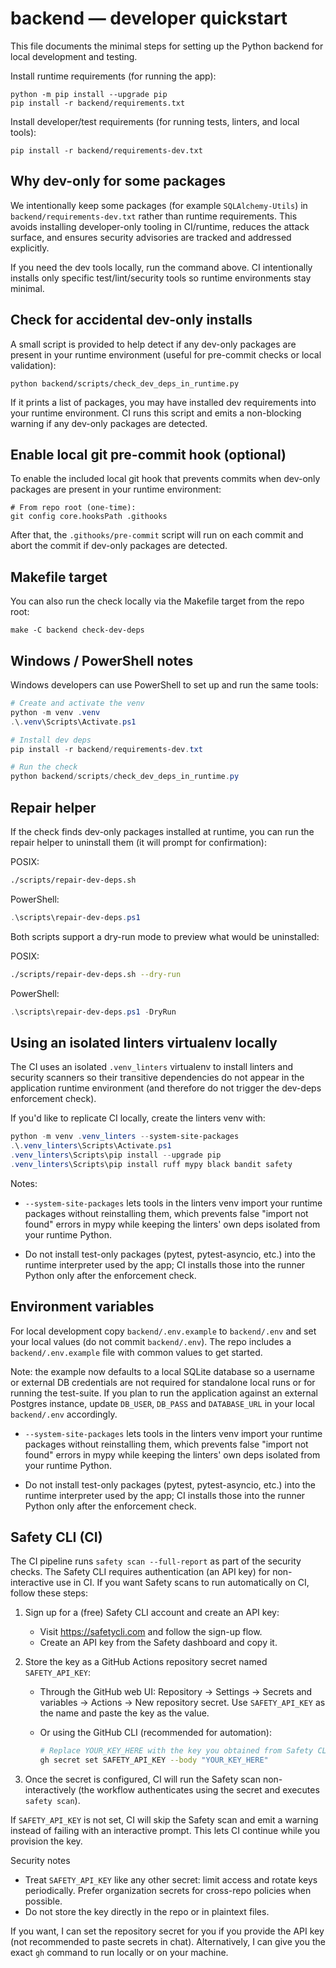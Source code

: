 # backend — developer quickstart

This file documents the minimal steps for setting up the Python backend for
local development and testing.

Install runtime requirements (for running the app):

```pwsh
python -m pip install --upgrade pip
pip install -r backend/requirements.txt
```

Install developer/test requirements (for running tests, linters, and local
tools):

```pwsh
pip install -r backend/requirements-dev.txt
```

## Why dev-only for some packages
We intentionally keep some packages (for example `SQLAlchemy-Utils`) in
`backend/requirements-dev.txt` rather than runtime requirements. This avoids
installing developer-only tooling in CI/runtime, reduces the attack surface,
and ensures security advisories are tracked and addressed explicitly.

If you need the dev tools locally, run the command above. CI intentionally
installs only specific test/lint/security tools so runtime environments stay
minimal.

## Check for accidental dev-only installs
A small script is provided to help detect if any dev-only packages are
present in your runtime environment (useful for pre-commit checks or local
validation):

```pwsh
python backend/scripts/check_dev_deps_in_runtime.py
```

If it prints a list of packages, you may have installed dev requirements into
your runtime environment. CI runs this script and emits a non-blocking warning
if any dev-only packages are detected.

## Enable local git pre-commit hook (optional)
To enable the included local git hook that prevents commits when dev-only
packages are present in your runtime environment:

```pwsh
# From repo root (one-time):
git config core.hooksPath .githooks
```

After that, the `.githooks/pre-commit` script will run on each commit and abort
the commit if dev-only packages are detected.

## Makefile target
You can also run the check locally via the Makefile target from the repo root:

```pwsh
make -C backend check-dev-deps
```

## Windows / PowerShell notes
Windows developers can use PowerShell to set up and run the same tools:

```powershell
# Create and activate the venv
python -m venv .venv
.\.venv\Scripts\Activate.ps1

# Install dev deps
pip install -r backend/requirements-dev.txt

# Run the check
python backend/scripts/check_dev_deps_in_runtime.py
```

## Repair helper
If the check finds dev-only packages installed at runtime, you can run the
repair helper to uninstall them (it will prompt for confirmation):

POSIX:
```bash
./scripts/repair-dev-deps.sh
```

PowerShell:
```powershell
.\scripts\repair-dev-deps.ps1
```

Both scripts support a dry-run mode to preview what would be uninstalled:

POSIX:
```bash
./scripts/repair-dev-deps.sh --dry-run
```

PowerShell:
```powershell
.\scripts\repair-dev-deps.ps1 -DryRun
```

## Using an isolated linters virtualenv locally

The CI uses an isolated `.venv_linters` virtualenv to install linters and
security scanners so their transitive dependencies do not appear in the
application runtime environment (and therefore do not trigger the dev-deps
enforcement check).

If you'd like to replicate CI locally, create the linters venv with:

```powershell
python -m venv .venv_linters --system-site-packages
.\.venv_linters\Scripts\Activate.ps1
.venv_linters\Scripts\pip install --upgrade pip
.venv_linters\Scripts\pip install ruff mypy black bandit safety
```


Notes:

- `--system-site-packages` lets tools in the linters venv import your
  runtime packages without reinstalling them, which prevents false
  "import not found" errors in mypy while keeping the linters' own deps
  isolated from your runtime Python.

- Do not install test-only packages (pytest, pytest-asyncio, etc.) into the
  runtime interpreter used by the app; CI installs those into the runner
  Python only after the enforcement check.

## Environment variables

For local development copy `backend/.env.example` to `backend/.env` and set
your local values (do not commit `backend/.env`). The repo includes a
`backend/.env.example` file with common values to get started.

Note: the example now defaults to a local SQLite database so a username
or external DB credentials are not required for standalone local runs or
for running the test-suite. If you plan to run the application against an
external Postgres instance, update `DB_USER`, `DB_PASS` and `DATABASE_URL`
in your local `backend/.env` accordingly.


- `--system-site-packages` lets tools in the linters venv import your
  runtime packages without reinstalling them, which prevents false
  "import not found" errors in mypy while keeping the linters' own deps
  isolated from your runtime Python.

- Do not install test-only packages (pytest, pytest-asyncio, etc.) into the
  runtime interpreter used by the app; CI installs those into the runner
  Python only after the enforcement check.

## Safety CLI (CI)

The CI pipeline runs `safety scan --full-report` as part of the security
checks. The Safety CLI requires authentication (an API key) for non-interactive
use in CI. If you want Safety scans to run automatically on CI, follow these
steps:

1. Sign up for a (free) Safety CLI account and create an API key:
   - Visit https://safetycli.com and follow the sign-up flow.
   - Create an API key from the Safety dashboard and copy it.

2. Store the key as a GitHub Actions repository secret named `SAFETY_API_KEY`:

   - Through the GitHub web UI: Repository → Settings → Secrets and variables
     → Actions → New repository secret. Use `SAFETY_API_KEY` as the name and
     paste the key as the value.

   - Or using the GitHub CLI (recommended for automation):

     ```bash
     # Replace YOUR_KEY_HERE with the key you obtained from Safety CLI
     gh secret set SAFETY_API_KEY --body "YOUR_KEY_HERE"
     ```

3. Once the secret is configured, CI will run the Safety scan non-interactively
   (the workflow authenticates using the secret and executes `safety scan`).

If `SAFETY_API_KEY` is not set, CI will skip the Safety scan and emit a
warning instead of failing with an interactive prompt. This lets CI continue
while you provision the key.

Security notes
- Treat `SAFETY_API_KEY` like any other secret: limit access and rotate keys
  periodically. Prefer organization secrets for cross-repo policies when
  possible.
- Do not store the key directly in the repo or in plaintext files.

If you want, I can set the repository secret for you if you provide the API
key (not recommended to paste secrets in chat). Alternatively, I can give you
the exact `gh` command to run locally or on your machine.
